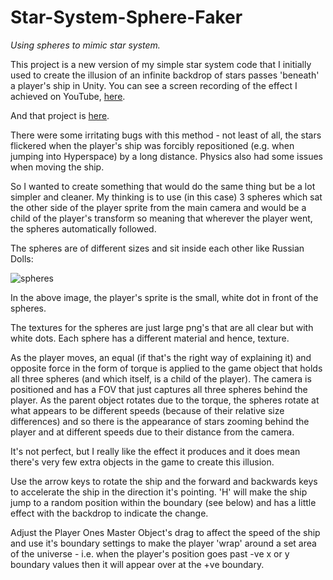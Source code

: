 # Star-System-Sphere-Faker
 _Using spheres to mimic star system._



This project is a new version of my simple star system code that I initially used to create the illusion of an infinite backdrop of stars passes 'beneath' a player's ship in Unity. You can see a screen recording of the effect I achieved on YouTube, [here](https://youtu.be/3NLiXPS8ke8).

And that project is [here](https://github.com/BrightScreenTV/Simple-Star-System-In-Unity).

There were some irritating bugs with this method - not least of all, the stars flickered when the player's ship was forcibly repositioned (e.g. when jumping into Hyperspace) by a long distance. Physics also had some issues when moving the ship.

So I wanted to create something that would do the same thing but be a lot simpler and cleaner. My thinking is to use (in this case) 3 spheres which sat the other side of the player sprite from the main camera and would be a child of the player's transform so meaning that wherever the player went, the spheres automatically followed.

The spheres are of different sizes and sit inside each other like Russian Dolls:

![spheres](https://brightscreentv.net/images/soheres%20models.png)

In the above image, the player's sprite is the small, white dot in front of the spheres.

The textures for the spheres are just large png's that are all clear but with white dots. Each sphere has a different material and hence, texture.

As the player moves, an equal (if that's the right way of explaining it) and opposite force in the form of torque is applied to the game object that holds all three spheres (and which itself, is a child of the player). The camera is positioned and has a FOV that just captures all three spheres behind the player. As the parent object rotates due to the torque, the spheres rotate at what appears to be different speeds (because of their relative size differences) and so there is the appearance of stars zooming behind the player and at different speeds due to their distance from the camera.

It's not perfect, but I really like the effect it produces and it does mean there's very few extra objects in the game to create this illusion.



Use the arrow keys to rotate the ship and the forward and backwards keys to accelerate the ship in the direction it's pointing. 'H' will make the ship jump to a random position within the boundary (see below) and has a little effect with the backdrop to indicate the change.

Adjust the Player Ones Master Object's drag to affect the speed of the ship and use it's boundary settings to make the player 'wrap' around a set area of the universe - i.e. when the player's position goes past -ve x or y boundary values then it will appear over at the +ve boundary.
